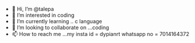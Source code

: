 - 👋 Hi, I’m @talepa
- 👀 I’m interested in coding 
- 🌱 I’m currently learning .. c language
- 💞️ I’m looking to collaborate on ...coding
- 📫 How to reach me ...my insta id = dypianrt
whatsapp no = 7014164372
<!---
talepa/talepa is a ✨ special ✨ repository because its `README.md` (this file) appears on your GitHub profile.
You can click the Preview link to take a look at your changes.
--->
